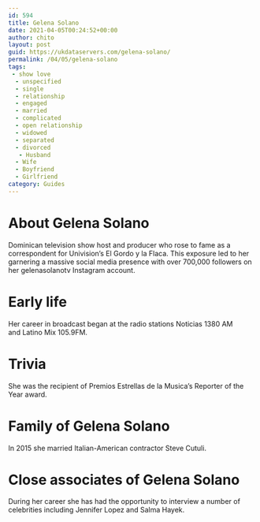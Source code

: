 ```yaml
---
id: 594
title: Gelena Solano
date: 2021-04-05T00:24:52+00:00
author: chito
layout: post
guid: https://ukdataservers.com/gelena-solano/
permalink: /04/05/gelena-solano
tags:
 - show love
  - unspecified
  - single
  - relationship
  - engaged
  - married
  - complicated
  - open relationship
  - widowed
  - separated
  - divorced
   - Husband
  - Wife
  - Boyfriend
  - Girlfriend
category: Guides
---
```




  
  
#  About Gelena Solano
                  
                  
                  
Dominican television show host and producer who rose to fame as a correspondent for Univision&#8217;s El Gordo y la Flaca. This exposure led to her garnering a massive social media presence with over 700,000 followers on her gelenasolanotv Instagram account. 
                  
                
                
                
# Early life
                  
                  
                  
Her career in broadcast began at the radio stations Noticias 1380 AM and Latino Mix 105.9FM. 
                  
                
                
                
# Trivia
                  
                  
                  
She was the recipient of Premios Estrellas de la Musica&#8217;s Reporter of the Year award. 
                  
                
                
                
# Family of Gelena Solano
                  
                  
                  
In 2015 she married Italian-American contractor Steve Cutuli. 
                  
                
                
                
# Close associates of Gelena Solano
                  
                  
                  
During her career she has had the opportunity to interview a number of celebrities including Jennifer Lopez and Salma Hayek. 
                  
                
              
            
          
          
          
    
    
  
